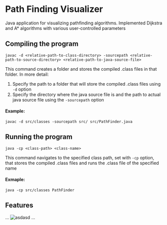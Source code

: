 # Path Finding Visualizer

Java application for visualizing pathfinding algorithms. Implemented Dijkstra and A* algorithms with various user-controlled parameters

## Compiling the program
```
javac -d <relative-path-to-class-directory> -sourcepath <relative-path-to-source-directory> <relative-path-to-java-source-file>
```
This command creates a folder and stores the compiled .class files in that folder. In more detail:
1. Specify the path to a folder that will store the compiled .class files using `-d` option
2. Specify the directory where the java source file is and the path to actual java source file using the `-sourcepath` option
#### Example:
```
javac -d src/classes -sourcepath src/ src/PathFinder.java
```

## Running the program
```
java -cp <class-path> <class-name>
```
This command navigates to the specified class path, set with `-cp` option, that stores the compiled .class files and runs the .class file of the specified name

#### Exmaple:
```
java -cp src/classes PathFinder
```

## Features
...
![asdasd](/Users/danielmin/Desktop/ProjectPictures/PathFinder/MainScreen.png)
...

